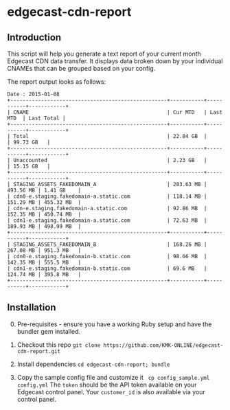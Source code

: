 # edgecast-cdn-report

## Introduction

This script will help you generate a text report of your current month Edgecast CDN data transfer.
It displays data broken down by your individual CNAMEs that can be grouped based on your config.

The report output looks as follows:

```
Date : 2015-01-08 
+---------------------------------------------------+-----------+-----------+------------+
| CNAME                                             | Cur MTD   | Last MTD  | Last Total |
+---------------------------------------------------+-----------+-----------+------------+
| Total                                             | 22.84 GB  |           | 99.73 GB   |
+---------------------------------------------------+-----------+-----------+------------+
| Unaccounted                                       | 2.23 GB   |           | 15.15 GB   |
+---------------------------------------------------+-----------+-----------+------------+
| STAGING_ASSETS_FAKEDOMAIN_A                       | 283.63 MB | 493.56 MB | 1.41 GB    |
| cdn0-e.staging.fakedomain-a.static.com            | 118.14 MB | 151.29 MB | 455.32 MB  |
| cdn-e.staging.fakedomain-a.static.com             | 92.86 MB  | 152.35 MB | 450.74 MB  |
| cdn1-e.staging.fakedomain-a.static.com            | 72.63 MB  | 189.93 MB | 498.99 MB  |
+---------------------------------------------------+-----------+-----------+------------+
| STAGING_ASSETS_FAKEDOMAIN_B                       | 168.26 MB | 267.08 MB | 951.3 MB   |
| cdn0-e.staging.fakedomain-b.static.com            | 98.66 MB  | 142.35 MB | 555.5 MB   |
| cdn1-e.staging.fakedomain-b.static.com            | 69.6 MB   | 124.74 MB | 395.8 MB   |
+---------------------------------------------------+-----------+-----------+------------+

```

## Installation

0. Pre-requisites - ensure you have a working Ruby setup and have the bundler gem installed.

1. Checkout this repo
  `git clone https://github.com/KMK-ONLINE/edgecast-cdn-report.git`
  
2. Install dependencies
  `cd edgecast-cdn-report; bundle`
  
3. Copy the sample config file and customize it
  ` cp config_sample.yml config.yml`
  The `token` should be the API token available on your Edgecast control panel. Your `customer_id` 
  is also available via your control panel.
  
  
